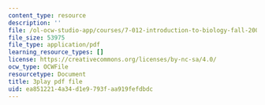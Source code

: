 ```yaml
---
content_type: resource
description: ''
file: /ol-ocw-studio-app/courses/7-012-introduction-to-biology-fall-2004/ea8512214a34d1e9793faa919fefdbdc_BAldLXDPWZM.pdf
file_size: 53975
file_type: application/pdf
learning_resource_types: []
license: https://creativecommons.org/licenses/by-nc-sa/4.0/
ocw_type: OCWFile
resourcetype: Document
title: 3play pdf file
uid: ea851221-4a34-d1e9-793f-aa919fefdbdc
---
```

